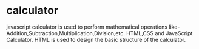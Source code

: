 # calculator
javascript calculator is used to perform mathematical operations like-Addition,Subtraction,Multiplication,Division,etc.
HTML,CSS and JavaScript Calculator.
HTML is used to design the basic structure of the calculator.
